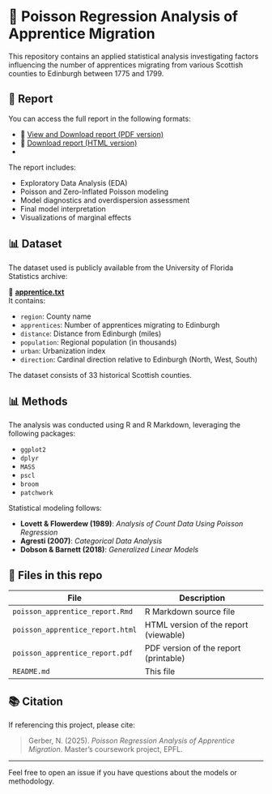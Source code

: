# 🧮 Poisson Regression Analysis of Apprentice Migration

This repository contains an applied statistical analysis investigating factors influencing the number of apprentices migrating from various Scottish counties to Edinburgh between 1775 and 1799.

## 📄 Report

You can access the full report in the following formats:

- 📕 [View and Download report (PDF version)](./poisson_apprentice_report.pdf)
- 📘 [Download report (HTML version)](./poisson_apprentice_report.html)
- 
The report includes:
- Exploratory Data Analysis (EDA)
- Poisson and Zero-Inflated Poisson modeling
- Model diagnostics and overdispersion assessment
- Final model interpretation
- Visualizations of marginal effects

## 📊 Dataset

The dataset used is publicly available from the University of Florida Statistics archive:

📁 **[apprentice.txt](http://users.stat.ufl.edu/~winner/data/apprentice.txt)**  
It contains:
- `region`: County name  
- `apprentices`: Number of apprentices migrating to Edinburgh  
- `distance`: Distance from Edinburgh (miles)  
- `population`: Regional population (in thousands)  
- `urban`: Urbanization index  
- `direction`: Cardinal direction relative to Edinburgh (North, West, South)  

The dataset consists of 33 historical Scottish counties.

## 📊 Methods

The analysis was conducted using R and R Markdown, leveraging the following packages:
- `ggplot2`
- `dplyr`
- `MASS`
- `pscl`
- `broom`
- `patchwork`

Statistical modeling follows:
- **Lovett & Flowerdew (1989)**: *Analysis of Count Data Using Poisson Regression*
- **Agresti (2007)**: *Categorical Data Analysis*
- **Dobson & Barnett (2018)**: *Generalized Linear Models*

## 📁 Files in this repo

| File                          | Description                           |
|-------------------------------|---------------------------------------|
| `poisson_apprentice_report.Rmd` | R Markdown source file                |
| `poisson_apprentice_report.html` | HTML version of the report (viewable) |
| `poisson_apprentice_report.pdf` | PDF version of the report (printable) |
| `README.md`                  | This file                              |

## 📚 Citation

If referencing this project, please cite:
> Gerber, N. (2025). *Poisson Regression Analysis of Apprentice Migration*. Master’s coursework project, EPFL.

---

Feel free to open an issue if you have questions about the models or methodology.
